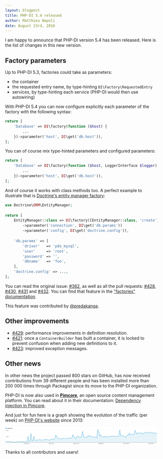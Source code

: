 ```yaml
---
layout: blogpost
title: PHP-DI 5.4 released
author: Matthieu Napoli
date: August 23rd, 2016
---
```


I am happy to announce that PHP-DI version 5.4 has been released. Here is the list of changes in this new version.

## Factory parameters

Up to PHP-DI 5.3, factories could take as parameters:

- the container
- the requested entry name, by type-hinting `DI\Factory\RequestedEntry`
- services, by type-hinting each service (PHP-DI would then use autowiring)

With PHP-DI 5.4 you can now configure explicitly each parameter of the factory with the following syntax:

```php
return [
    'Database' => DI\factory(function ($host) {
        ...
    })->parameter('host', DI\get('db.host')),
];
```

You can of course mix type-hinted parameters and configured parameters:

```php
return [
    'Database' => DI\factory(function ($host, LoggerInterface $logger) {
        ...
    })->parameter('host', DI\get('db.host')),
];
```

And of course it works with class methods too. A perfect example to illustrate that is [Doctrine's entity manager factory](http://docs.doctrine-project.org/projects/doctrine-orm/en/latest/reference/configuration.html#obtaining-an-entitymanager):

```php
use Doctrine\ORM\EntityManager;

return [
    EntityManager::class => DI\factory([EntityManager::class, 'create'])
        ->parameter('connection', DI\get('db.params'))
        ->parameter('config', DI\get('doctrine.config')),

    'db.params' => [
        'driver'   => 'pdo_mysql',
        'user'     => 'root',
        'password' => '',
        'dbname'   => 'foo',
    ],
    'doctrine.config' => ...,
];
```

You can read the original issue: [#362](https://github.com/PHP-DI/PHP-DI/issues/362), as well as all the pull requests: [#428](https://github.com/PHP-DI/PHP-DI/pull/428), [#430](https://github.com/PHP-DI/PHP-DI/pull/430), [#431](https://github.com/PHP-DI/PHP-DI/pull/431) and [#432](https://github.com/PHP-DI/PHP-DI/pull/432). You can find that feature in the ["factories" documentation](http://php-di.org/doc/php-definitions.html#factories).

This feature was contributed by [@predakanga](https://github.com/predakanga).

## Other improvements

- [#429](https://github.com/PHP-DI/PHP-DI/pull/429): performance improvements in definition resolution.
- [#421](https://github.com/PHP-DI/PHP-DI/issues/421): once a `ContainerBuilder` has built a container, it is locked to prevent confusion when adding new definitions to it.
- [#423](https://github.com/PHP-DI/PHP-DI/pull/423): improved exception messages.

## Other news

In other news the project passed 800 stars on GitHub, has now received contributions from 39 different people and has been installed more than 200 000 times through Packagist since its move to the PHP-DI organization.

PHP-DI is now also used in [**Pimcore**](https://pimcore.org/), an open source content management platform. You can read about it in their documentation: [Dependency injection in Pimcore](https://www.pimcore.org/wiki/pages/viewpage.action?pageId=22282310).

And just for fun here is a graph showing the evolution of the traffic (per week) on [PHP-DI's website](http://php-di.org) since 2013:

![](20-visits.png)

Thanks to all contributors and users!
